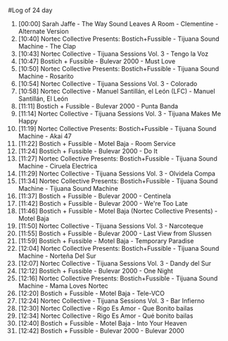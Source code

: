 #Log of 24 day

1. [00:00] Sarah Jaffe - The Way Sound Leaves A Room - Clementine - Alternate Version
1. [10:40] Nortec Collective Presents: Bostich+Fussible - Tijuana Sound Machine - The Clap
1. [10:43] Nortec Collective - Tijuana Sessions Vol. 3 - Tengo la Voz
1. [10:47] Bostich + Fussible - Bulevar 2000 - Must Love
1. [10:50] Nortec Collective Presents: Bostich+Fussible - Tijuana Sound Machine - Rosarito
1. [10:54] Nortec Collective - Tijuana Sessions Vol. 3 - Colorado
1. [10:58] Nortec Collective - Manuel Santillán, el León (LFC) - Manuel Santillán, El León
1. [11:11] Bostich + Fussible - Bulevar 2000 - Punta Banda
1. [11:14] Nortec Collective - Tijuana Sessions Vol. 3 - Tijuana Makes Me Happy
1. [11:19] Nortec Collective Presents: Bostich+Fussible - Tijuana Sound Machine - Akai 47
1. [11:22] Bostich + Fussible - Motel Baja - Room Service
1. [11:24] Bostich + Fussible - Bulevar 2000 - Do It
1. [11:27] Nortec Collective Presents: Bostich+Fussible - Tijuana Sound Machine - Ciruela Electrica
1. [11:29] Nortec Collective - Tijuana Sessions Vol. 3 - Olvidela Compa
1. [11:34] Nortec Collective Presents: Bostich+Fussible - Tijuana Sound Machine - Tijuana Sound Machine
1. [11:37] Bostich + Fussible - Bulevar 2000 - Centinela
1. [11:42] Bostich + Fussible - Bulevar 2000 - We're Too Late
1. [11:46] Bostich + Fussible - Motel Baja (Nortec Collective Presents) - Motel Baja
1. [11:50] Nortec Collective - Tijuana Sessions Vol. 3 - Narcoteque
1. [11:55] Bostich + Fussible - Bulevar 2000 - Last View from Slussen
1. [11:59] Bostich + Fussible - Motel Baja - Temporary Paradise
1. [12:04] Nortec Collective Presents: Bostich+Fussible - Tijuana Sound Machine - Norteña Del Sur
1. [12:07] Nortec Collective - Tijuana Sessions Vol. 3 - Dandy del Sur
1. [12:12] Bostich + Fussible - Bulevar 2000 - One Night
1. [12:16] Nortec Collective Presents: Bostich+Fussible - Tijuana Sound Machine - Mama Loves Nortec
1. [12:20] Bostich + Fussible - Motel Baja - Tele-VCO
1. [12:24] Nortec Collective - Tijuana Sessions Vol. 3 - Bar Infierno
1. [12:30] Nortec Collective - Rigo Es Amor - Que Bonito bailas
1. [12:34] Nortec Collective - Rigo Es Amor - Qué bonito bailas
1. [12:40] Bostich + Fussible - Motel Baja - Into Your Heaven
1. [12:42] Bostich + Fussible - Bulevar 2000 - Bulevar 2000

